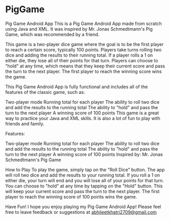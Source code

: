 # PigGame
Pig Game Android App
This is a Pig Game Android App made from scratch using Java and XML. It was inspired by Mr. Jonas Schmedtmann's Pig Game, which was recommended by a friend.

This game is a two-player dice game where the goal is to be the first player to reach a certain score, typically 100 points. Players take turns rolling two dice and adding the results to their running total. If a player rolls a 1 on either die, they lose all of their points for that turn. Players can choose to "hold" at any time, which means that they keep their current score and pass the turn to the next player. The first player to reach the winning score wins the game.

This Pig Game Android App is fully functional and includes all of the features of the classic game, such as:

Two-player mode
Running total for each player
The ability to roll two dice and add the results to the running total
The ability to "hold" and pass the turn to the next player
A winning score of 100 points
This game is a great way to practice your Java and XML skills. It is also a lot of fun to play with friends and family.

Features:

Two-player mode
Running total for each player
The ability to roll two dice and add the results to the running total
The ability to "hold" and pass the turn to the next player
A winning score of 100 points
Inspired by: Mr. Jonas Schmedtmann's Pig Game

How to Play
To play the game, simply tap on the "Roll Dice" button. The app will roll two dice and add the results to your running total. If you roll a 1 on either die, your turn will end and you will lose all of your points for that turn. You can choose to "hold" at any time by tapping on the "Hold" button. This will keep your current score and pass the turn to the next player. The first player to reach the winning score of 100 points wins the game.

Have Fun!
I hope you enjoy playing my Pig Game Android App! Please feel free to leave feedback or suggestions at abhijeetkhatri2709@gmail.com
